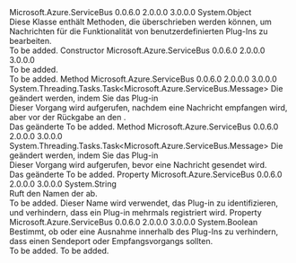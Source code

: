 <Type Name="ServiceBusPlugin" FullName="Microsoft.Azure.ServiceBus.Core.ServiceBusPlugin">
  <TypeSignature Language="C#" Value="public abstract class ServiceBusPlugin" />
  <TypeSignature Language="ILAsm" Value=".class public auto ansi abstract beforefieldinit ServiceBusPlugin extends System.Object" />
  <TypeSignature Language="DocId" Value="T:Microsoft.Azure.ServiceBus.Core.ServiceBusPlugin" />
  <TypeSignature Language="VB.NET" Value="Public MustInherit Class ServiceBusPlugin" />
  <TypeSignature Language="F#" Value="type ServiceBusPlugin = class" />
  <AssemblyInfo>
    <AssemblyName>Microsoft.Azure.ServiceBus</AssemblyName>
    <AssemblyVersion>0.0.6.0</AssemblyVersion>
    <AssemblyVersion>2.0.0.0</AssemblyVersion>
    <AssemblyVersion>3.0.0.0</AssemblyVersion>
  </AssemblyInfo>
  <Base>
    <BaseTypeName>System.Object</BaseTypeName>
  </Base>
  <Interfaces />
  <Docs>
    <summary>
            Diese Klasse enthält Methoden, die überschrieben werden können, um Nachrichten für die Funktionalität von benutzerdefinierten Plug-Ins zu bearbeiten.
            </summary>
    <remarks>To be added.</remarks>
  </Docs>
  <Members>
    <Member MemberName=".ctor">
      <MemberSignature Language="C#" Value="protected ServiceBusPlugin ();" />
      <MemberSignature Language="ILAsm" Value=".method familyhidebysig specialname rtspecialname instance void .ctor() cil managed" />
      <MemberSignature Language="DocId" Value="M:Microsoft.Azure.ServiceBus.Core.ServiceBusPlugin.#ctor" />
      <MemberSignature Language="VB.NET" Value="Protected Sub New ()" />
      <MemberType>Constructor</MemberType>
      <AssemblyInfo>
        <AssemblyName>Microsoft.Azure.ServiceBus</AssemblyName>
        <AssemblyVersion>0.0.6.0</AssemblyVersion>
        <AssemblyVersion>2.0.0.0</AssemblyVersion>
        <AssemblyVersion>3.0.0.0</AssemblyVersion>
      </AssemblyInfo>
      <Parameters />
      <Docs>
        <summary>To be added.</summary>
        <remarks>To be added.</remarks>
      </Docs>
    </Member>
    <Member MemberName="AfterMessageReceive">
      <MemberSignature Language="C#" Value="public virtual System.Threading.Tasks.Task&lt;Microsoft.Azure.ServiceBus.Message&gt; AfterMessageReceive (Microsoft.Azure.ServiceBus.Message message);" />
      <MemberSignature Language="ILAsm" Value=".method public hidebysig newslot virtual instance class System.Threading.Tasks.Task`1&lt;class Microsoft.Azure.ServiceBus.Message&gt; AfterMessageReceive(class Microsoft.Azure.ServiceBus.Message message) cil managed" />
      <MemberSignature Language="DocId" Value="M:Microsoft.Azure.ServiceBus.Core.ServiceBusPlugin.AfterMessageReceive(Microsoft.Azure.ServiceBus.Message)" />
      <MemberSignature Language="F#" Value="abstract member AfterMessageReceive : Microsoft.Azure.ServiceBus.Message -&gt; System.Threading.Tasks.Task&lt;Microsoft.Azure.ServiceBus.Message&gt;&#xA;override this.AfterMessageReceive : Microsoft.Azure.ServiceBus.Message -&gt; System.Threading.Tasks.Task&lt;Microsoft.Azure.ServiceBus.Message&gt;" Usage="serviceBusPlugin.AfterMessageReceive message" />
      <MemberType>Method</MemberType>
      <AssemblyInfo>
        <AssemblyName>Microsoft.Azure.ServiceBus</AssemblyName>
        <AssemblyVersion>0.0.6.0</AssemblyVersion>
        <AssemblyVersion>2.0.0.0</AssemblyVersion>
        <AssemblyVersion>3.0.0.0</AssemblyVersion>
      </AssemblyInfo>
      <ReturnValue>
        <ReturnType>System.Threading.Tasks.Task&lt;Microsoft.Azure.ServiceBus.Message&gt;</ReturnType>
      </ReturnValue>
      <Parameters>
        <Parameter Name="message" Type="Microsoft.Azure.ServiceBus.Message" />
      </Parameters>
      <Docs>
        <param name="message">Die <see cref="T:Microsoft.Azure.ServiceBus.Message" /> geändert werden, indem Sie das Plug-in</param>
        <summary>
            Dieser Vorgang wird aufgerufen, nachdem eine Nachricht empfangen wird, aber vor der Rückgabe an den <see cref="T:Microsoft.Azure.ServiceBus.Core.IMessageReceiver" />.
            </summary>
        <returns>Das geänderte<see cref="T:Microsoft.Azure.ServiceBus.Message" /></returns>
        <remarks>To be added.</remarks>
      </Docs>
    </Member>
    <Member MemberName="BeforeMessageSend">
      <MemberSignature Language="C#" Value="public virtual System.Threading.Tasks.Task&lt;Microsoft.Azure.ServiceBus.Message&gt; BeforeMessageSend (Microsoft.Azure.ServiceBus.Message message);" />
      <MemberSignature Language="ILAsm" Value=".method public hidebysig newslot virtual instance class System.Threading.Tasks.Task`1&lt;class Microsoft.Azure.ServiceBus.Message&gt; BeforeMessageSend(class Microsoft.Azure.ServiceBus.Message message) cil managed" />
      <MemberSignature Language="DocId" Value="M:Microsoft.Azure.ServiceBus.Core.ServiceBusPlugin.BeforeMessageSend(Microsoft.Azure.ServiceBus.Message)" />
      <MemberSignature Language="F#" Value="abstract member BeforeMessageSend : Microsoft.Azure.ServiceBus.Message -&gt; System.Threading.Tasks.Task&lt;Microsoft.Azure.ServiceBus.Message&gt;&#xA;override this.BeforeMessageSend : Microsoft.Azure.ServiceBus.Message -&gt; System.Threading.Tasks.Task&lt;Microsoft.Azure.ServiceBus.Message&gt;" Usage="serviceBusPlugin.BeforeMessageSend message" />
      <MemberType>Method</MemberType>
      <AssemblyInfo>
        <AssemblyName>Microsoft.Azure.ServiceBus</AssemblyName>
        <AssemblyVersion>0.0.6.0</AssemblyVersion>
        <AssemblyVersion>2.0.0.0</AssemblyVersion>
        <AssemblyVersion>3.0.0.0</AssemblyVersion>
      </AssemblyInfo>
      <ReturnValue>
        <ReturnType>System.Threading.Tasks.Task&lt;Microsoft.Azure.ServiceBus.Message&gt;</ReturnType>
      </ReturnValue>
      <Parameters>
        <Parameter Name="message" Type="Microsoft.Azure.ServiceBus.Message" />
      </Parameters>
      <Docs>
        <param name="message">Die <see cref="T:Microsoft.Azure.ServiceBus.Message" /> geändert werden, indem Sie das Plug-in</param>
        <summary>
            Dieser Vorgang wird aufgerufen, bevor eine Nachricht gesendet wird.
            </summary>
        <returns>Das geänderte<see cref="T:Microsoft.Azure.ServiceBus.Message" /></returns>
        <remarks>To be added.</remarks>
      </Docs>
    </Member>
    <Member MemberName="Name">
      <MemberSignature Language="C#" Value="public abstract string Name { get; }" />
      <MemberSignature Language="ILAsm" Value=".property instance string Name" />
      <MemberSignature Language="DocId" Value="P:Microsoft.Azure.ServiceBus.Core.ServiceBusPlugin.Name" />
      <MemberSignature Language="VB.NET" Value="Public MustOverride ReadOnly Property Name As String" />
      <MemberSignature Language="F#" Value="member this.Name : string" Usage="Microsoft.Azure.ServiceBus.Core.ServiceBusPlugin.Name" />
      <MemberType>Property</MemberType>
      <AssemblyInfo>
        <AssemblyName>Microsoft.Azure.ServiceBus</AssemblyName>
        <AssemblyVersion>0.0.6.0</AssemblyVersion>
        <AssemblyVersion>2.0.0.0</AssemblyVersion>
        <AssemblyVersion>3.0.0.0</AssemblyVersion>
      </AssemblyInfo>
      <ReturnValue>
        <ReturnType>System.String</ReturnType>
      </ReturnValue>
      <Docs>
        <summary>
            Ruft den Namen der <see cref="T:Microsoft.Azure.ServiceBus.Core.ServiceBusPlugin" /> ab.
            </summary>
        <value>To be added.</value>
        <remarks>Dieser Name wird verwendet, das Plug-in zu identifizieren, und verhindern, dass ein Plug-in mehrmals registriert wird.</remarks>
      </Docs>
    </Member>
    <Member MemberName="ShouldContinueOnException">
      <MemberSignature Language="C#" Value="public virtual bool ShouldContinueOnException { get; }" />
      <MemberSignature Language="ILAsm" Value=".property instance bool ShouldContinueOnException" />
      <MemberSignature Language="DocId" Value="P:Microsoft.Azure.ServiceBus.Core.ServiceBusPlugin.ShouldContinueOnException" />
      <MemberSignature Language="VB.NET" Value="Public Overridable ReadOnly Property ShouldContinueOnException As Boolean" />
      <MemberSignature Language="F#" Value="member this.ShouldContinueOnException : bool" Usage="Microsoft.Azure.ServiceBus.Core.ServiceBusPlugin.ShouldContinueOnException" />
      <MemberType>Property</MemberType>
      <AssemblyInfo>
        <AssemblyName>Microsoft.Azure.ServiceBus</AssemblyName>
        <AssemblyVersion>0.0.6.0</AssemblyVersion>
        <AssemblyVersion>2.0.0.0</AssemblyVersion>
        <AssemblyVersion>3.0.0.0</AssemblyVersion>
      </AssemblyInfo>
      <ReturnValue>
        <ReturnType>System.Boolean</ReturnType>
      </ReturnValue>
      <Docs>
        <summary>
            Bestimmt, ob oder eine Ausnahme innerhalb des Plug-Ins zu verhindern, dass einen Sendeport oder Empfangsvorgangs sollten.
            </summary>
        <value>To be added.</value>
        <remarks>To be added.</remarks>
      </Docs>
    </Member>
  </Members>
</Type>